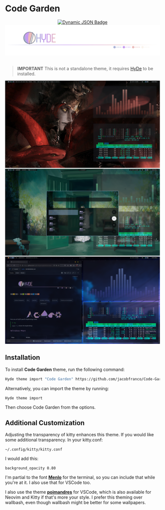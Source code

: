 # Code Garden

<div align="center">
    <a href="https://discord.gg/AYbJ9MJez7">
        <img alt="Dynamic JSON Badge" src="https://img.shields.io/badge/dynamic/json?url=https%3A%2F%2Fdiscordapp.com%2Fapi%2Finvites%2FmT5YqjaJFh%3Fwith_counts%3Dtrue&query=%24.approximate_member_count&suffix=%20members&style=for-the-badge&logo=discord&logoSize=auto&label=The%20HyDe%20Project&labelColor=ebbcba&color=c79bf0">    
    </a>
</div>
<div align="center"><img src="https://raw.githubusercontent.com/prasanthrangan/hyprdots/main/Source/assets/hyde_banner.png"><br><br></div>

> **IMPORTANT**
> This is not a standalone theme, it requires [HyDe](https://github.com/Hyde-project/hyde) to be installed.

![t1](./screenshots/1.png)
![t2](./screenshots/2.png)
![t3](./screenshots/3.png)

## Installation

To install **Code Garden** theme, run the following command:

```sh
Hyde theme import "Code Garden" https://github.com/jacobfranco/Code-Garden
```

Alternatively, you can import the theme by running:

```sh
Hyde theme import
```

Then choose Code Garden from the options.

## Additional Customization

Adjusting the transparency of kitty enhances this theme. If you would like some additional transparency. In your kitty.conf:

```
~/.config/kitty/kitty.conf
```

I would add this:

```
background_opacity 0.80
```

I'm partial to the font [**Menlo**](https://github.com/hbin/top-programming-fonts/tree/master) for the terminal, so you can include that while you're at it. I also use that for VSCode too.

I also use the theme [**poimandres**](https://github.com/drcmda/poimandres-theme) for VSCode, which is also available for Neovim and Kitty if that's more your style. I prefer this theming over wallbash, even though wallbash might be better for some wallpapers.
